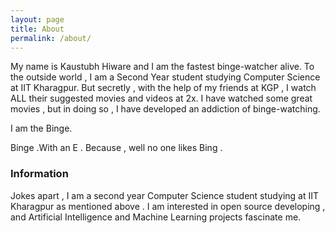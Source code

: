 ```yaml
---
layout: page
title: About
permalink: /about/
---
```


My name is Kaustubh Hiware and I am the fastest binge-watcher alive. 
To the outside world , I am a Second Year student studying Computer Science at IIT Kharagpur.
But secretly , with the help of my friends at KGP , I watch ALL their suggested movies and videos at 2x.
I have watched some great movies , but in doing so , I have developed an addiction of binge-watching.

I am the Binge.

Binge .With an E . Because , well no one likes Bing .

### Information

Jokes apart , I am a second year Computer Science student studying at IIT Kharagpur as mentioned above .
 I am interested in open source developing , and Artificial Intelligence and Machine Learning projects fascinate me.
 
